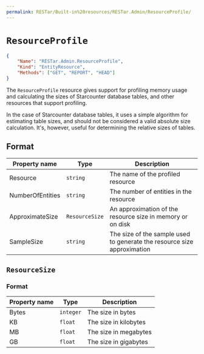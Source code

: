 ```yaml
---
permalink: RESTar/Built-in%20resources/RESTar.Admin/ResourceProfile/
---
```


# `ResourceProfile`

```json
{
    "Name": "RESTar.Admin.ResourceProfile",
    "Kind": "EntityResource",
    "Methods": ["GET", "REPORT", "HEAD"]
}
```

The `ResourceProfile` resource gives support for profiling memory usage and calculating the sizes of Starcounter database tables, and other resources that support profiling.

In the case of Starcounter database tables, it uses a simple algorithm for estimating table sizes, and should not be considered a valid absolute size calculation. It's, however, useful for determining the relative sizes of tables.

## Format

Property name    | Type           | Description
---------------- | -------------- | -----------------------------------------------------------------------
Resource         | `string`       | The name of the profiled resource
NumberOfEntities | `string`       | The number of entities in the resource
ApproximateSize  | `ResourceSize` | An approximation of the resource size in memory or on disk
SampleSize       | `string`       | The size of the sample used to generate the resource size approximation

## `ResourceSize`

### Format

Property name | Type      | Description
------------- | --------- | ---------------------
Bytes         | `integer` | The size in bytes
KB            | `float`   | The size in kilobytes
MB            | `float`   | The size in megabytes
GB            | `float`   | The size in gigabytes
